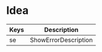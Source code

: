 # Idea
| Keys |     Description      |
|------|:--------------------:|
| se   | ShowErrorDescription |


